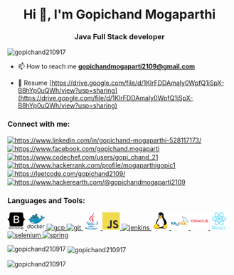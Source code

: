 <h1 align="center">Hi 👋, I'm Gopichand Mogaparthi</h1>
<h3 align="center">Java Full Stack developer</h3>

<p align="left"> <img src="https://komarev.com/ghpvc/?username=gopichand210917&label=Profile%20views&color=0e75b6&style=flat" alt="gopichand210917" /> </p>

- 📫 How to reach me **gopichandmogaparti2109@gmail.com**

- 📄 Resume [https://drive.google.com/file/d/1KlrFDDAmaIy0WpfQ1iSpX-B8hYp0uQWh/view?usp=sharing](https://drive.google.com/file/d/1KlrFDDAmaIy0WpfQ1iSpX-B8hYp0uQWh/view?usp=sharing)

<h3 align="left">Connect with me:</h3>
<p align="left">
<a href="https://www.linkedin.com/in/gopichand-mogaparthi-528117173/" target="blank"><img align="center" src="https://raw.githubusercontent.com/rahuldkjain/github-profile-readme-generator/master/src/images/icons/Social/linked-in-alt.svg" alt="https://www.linkedin.com/in/gopichand-mogaparthi-528117173/" height="30" width="40" /></a>
<a href="https://www.facebook.com/gopichand.mogaparti" target="blank"><img align="center" src="https://raw.githubusercontent.com/rahuldkjain/github-profile-readme-generator/master/src/images/icons/Social/facebook.svg" alt="https://www.facebook.com/gopichand.mogaparti" height="30" width="40" /></a>
<a href="https://www.codechef.com/users/gopi_chand_21" target="blank"><img align="center" src="https://cdn.jsdelivr.net/npm/simple-icons@3.1.0/icons/codechef.svg" alt="https://www.codechef.com/users/gopi_chand_21" height="30" width="40" /></a>
<a href="https://www.hackerrank.com/profile/mogaparthigopic1" target="blank"><img align="center" src="https://raw.githubusercontent.com/rahuldkjain/github-profile-readme-generator/master/src/images/icons/Social/hackerrank.svg" alt="https://www.hackerrank.com/profile/mogaparthigopic1" height="30" width="40" /></a>
<a href="https://leetcode.com/gopichand2109/" target="blank"><img align="center" src="https://raw.githubusercontent.com/rahuldkjain/github-profile-readme-generator/master/src/images/icons/Social/leet-code.svg" alt="https://leetcode.com/gopichand2109/" height="30" width="40" /></a>
<a href="https://www.hackerearth.com/@gopichandmogaparti2109" target="blank"><img align="center" src="https://raw.githubusercontent.com/rahuldkjain/github-profile-readme-generator/master/src/images/icons/Social/hackerearth.svg" alt="https://www.hackerearth.com/@gopichandmogaparti2109" height="30" width="40" /></a>
</p>

<h3 align="left">Languages and Tools:</h3>
<p align="left"> <a href="https://getbootstrap.com" target="_blank" rel="noreferrer"> <img src="https://raw.githubusercontent.com/devicons/devicon/master/icons/bootstrap/bootstrap-plain-wordmark.svg" alt="bootstrap" width="40" height="40"/> </a> <a href="https://www.docker.com/" target="_blank" rel="noreferrer"> <img src="https://raw.githubusercontent.com/devicons/devicon/master/icons/docker/docker-original-wordmark.svg" alt="docker" width="40" height="40"/> </a> <a href="https://cloud.google.com" target="_blank" rel="noreferrer"> <img src="https://www.vectorlogo.zone/logos/google_cloud/google_cloud-icon.svg" alt="gcp" width="40" height="40"/> </a> <a href="https://git-scm.com/" target="_blank" rel="noreferrer"> <img src="https://www.vectorlogo.zone/logos/git-scm/git-scm-icon.svg" alt="git" width="40" height="40"/> </a> <a href="https://www.java.com" target="_blank" rel="noreferrer"> <img src="https://raw.githubusercontent.com/devicons/devicon/master/icons/java/java-original.svg" alt="java" width="40" height="40"/> </a> <a href="https://developer.mozilla.org/en-US/docs/Web/JavaScript" target="_blank" rel="noreferrer"> <img src="https://raw.githubusercontent.com/devicons/devicon/master/icons/javascript/javascript-original.svg" alt="javascript" width="40" height="40"/> </a> <a href="https://www.jenkins.io" target="_blank" rel="noreferrer"> <img src="https://www.vectorlogo.zone/logos/jenkins/jenkins-icon.svg" alt="jenkins" width="40" height="40"/> </a> <a href="https://www.linux.org/" target="_blank" rel="noreferrer"> <img src="https://raw.githubusercontent.com/devicons/devicon/master/icons/linux/linux-original.svg" alt="linux" width="40" height="40"/> </a> <a href="https://www.mysql.com/" target="_blank" rel="noreferrer"> <img src="https://raw.githubusercontent.com/devicons/devicon/master/icons/mysql/mysql-original-wordmark.svg" alt="mysql" width="40" height="40"/> </a> <a href="https://www.oracle.com/" target="_blank" rel="noreferrer"> <img src="https://raw.githubusercontent.com/devicons/devicon/master/icons/oracle/oracle-original.svg" alt="oracle" width="40" height="40"/> </a> <a href="https://reactjs.org/" target="_blank" rel="noreferrer"> <img src="https://raw.githubusercontent.com/devicons/devicon/master/icons/react/react-original-wordmark.svg" alt="react" width="40" height="40"/> </a> <a href="https://www.selenium.dev" target="_blank" rel="noreferrer"> <img src="https://raw.githubusercontent.com/detain/svg-logos/780f25886640cef088af994181646db2f6b1a3f8/svg/selenium-logo.svg" alt="selenium" width="40" height="40"/> </a> <a href="https://spring.io/" target="_blank" rel="noreferrer"> <img src="https://www.vectorlogo.zone/logos/springio/springio-icon.svg" alt="spring" width="40" height="40"/> </a> </p>

<p><img align="left" src="https://github-readme-stats.vercel.app/api/top-langs?username=gopichand210917&show_icons=true&locale=en&layout=compact" alt="gopichand210917" /></p>

<p>&nbsp;<img align="center" src="https://github-readme-stats.vercel.app/api?username=gopichand210917&show_icons=true&locale=en" alt="gopichand210917" /></p>

<p><img align="center" src="https://github-readme-streak-stats.herokuapp.com/?user=gopichand210917&" alt="gopichand210917" /></p>
